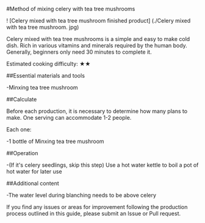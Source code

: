 #Method of mixing celery with tea tree mushrooms

! [Celery mixed with tea tree mushroom finished product] (./Celery mixed with tea tree mushroom. jpg)

Celery mixed with tea tree mushrooms is a simple and easy to make cold dish. Rich in various vitamins and minerals required by the human body. Generally, beginners only need 30 minutes to complete it.

Estimated cooking difficulty: ★★

##Essential materials and tools

-Minxing tea tree mushroom

##Calculate

Before each production, it is necessary to determine how many plans to make. One serving can accommodate 1-2 people.

Each one:

-1 bottle of Minxing tea tree mushroom

##Operation

-(If it's celery seedlings, skip this step) Use a hot water kettle to boil a pot of hot water for later use

##Additional content

-The water level during blanching needs to be above celery

If you find any issues or areas for improvement following the production process outlined in this guide, please submit an Issue or Pull request.